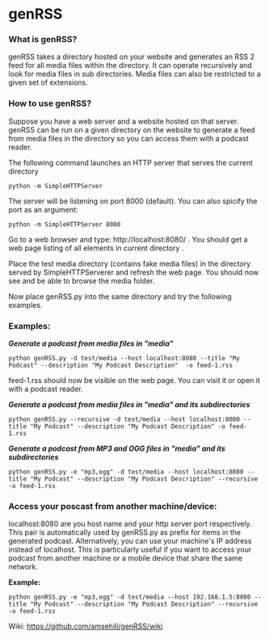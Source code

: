 <b>genRSS</b>
=========

### What is genRSS?
genRSS takes a directory hosted on your website and generates an RSS 2 feed for all media files within the directory. It can operate recursively and look for media files in sub directories. Media files can also be restricted to a given set of extensions.

### How to use genRSS?
Suppose you have a web server and a website hosted on that server. genRSS can be run on a given directory on the website to generate a feed from media files in the directory so you can access them with a podcast reader.

The following command launches an HTTP server that serves the current directory

    python -m SimpleHTTPServer

The server will be listening on port 8000 (default). You can also spicify the port as an argument:

    python -m SimpleHTTPServer 8080

Go to a web browser and type: http://localhost:8080/ . You should get a web page listing of all elements in current directory .

Place the test media directory (contains fake media files) in the directory served by SimpleHTTPServerer and refresh the web page. You should now see and be able to browse the media folder.

Now place genRSS.py into the same directory and try the following examples.

### Examples:

**_Generate a podcast from media files in "media"_**

    python genRSS.py -d test/media --host localhost:8080 --title "My Podcast" --description "My Podcast Description"  -o feed-1.rss

feed-1.rss should now be visible on the web page. You can visit it or open it with a podcast reader.


**_Generate a podcast from media files in "media" and its subdirectories_**

    python genRSS.py --recursive -d test/media --host localhost:8080 --title "My Podcast" --description "My Podcast Description" -o feed-1.rss

**_Generate a podcast from MP3 and OGG files in "media" and its subdirectories_**

    python genRSS.py -e "mp3,ogg" -d test/media --host localhost:8080 --title "My Podcast" --description "My Podcast Description" --recursive -o feed-1.rss


### Access your poscast from another machine/device:

localhost:8080 are you host name and your http server port respectively. This pair is automatically used by genRSS.py as prefix for items in the generated podcast. Alternatively, you can use your machine's IP address instead of localhost. This is particularly useful if you want to access your podcast from another machine or a mobile device that share the same network.

**Example:**

    python genRSS.py -e "mp3,ogg" -d test/media --host 192.168.1.5:8080 --title "My Podcast" --description "My Podcast Description" --recursive -o feed-1.rss
    
Wiki: https://github.com/amsehili/genRSS/wiki
